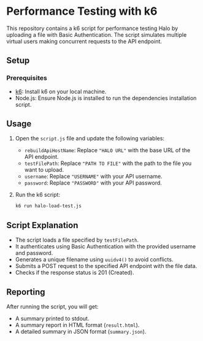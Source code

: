 # Performance Testing with k6

This repository contains a k6 script for performance testing Halo by uploading a file with Basic Authentication. The script simulates multiple virtual users making concurrent requests to the API endpoint.

## Setup

### Prerequisites

- [k6](https://k6.io/docs/getting-started/installation/): Install k6 on your local machine.
- Node.js: Ensure Node.js is installed to run the dependencies installation script.

## Usage

1. Open the `script.js` file and update the following variables:

   - `rebuildApiHostName`: Replace `"HALO URL"` with the base URL of the API endpoint.
   - `testFilePath`: Replace `"PATH TO FILE"` with the path to the file you want to upload.
   - `username`: Replace `"USERNAME"` with your API username.
   - `password`: Replace `"PASSWORD"` with your API password.

2. Run the k6 script:

   ```bash
   k6 run halo-load-test.js
   ```

## Script Explanation

- The script loads a file specified by `testFilePath`.
- It authenticates using Basic Authentication with the provided username and password.
- Generates a unique filename using `uuidv4()` to avoid conflicts.
- Submits a POST request to the specified API endpoint with the file data.
- Checks if the response status is 201 (Created).

## Reporting

After running the script, you will get:

- A summary printed to stdout.
- A summary report in HTML format (`result.html`).
- A detailed summary in JSON format (`summary.json`).